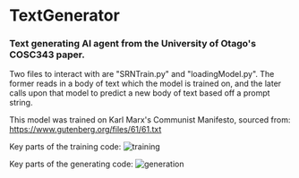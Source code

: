 # TextGenerator
### Text generating AI agent from the University of Otago's COSC343 paper. 

Two files to interact with are "SRNTrain.py" and "loadingModel.py".
The former reads in a body of text which the model is trained on, and the later calls upon that model to predict a new body of text based off a prompt string.

This model was trained on Karl Marx's Communist Manifesto, sourced from: https://www.gutenberg.org/files/61/61.txt

Key parts of the training code:
![training](https://user-images.githubusercontent.com/80669114/119070205-a0e2ff80-ba3b-11eb-9889-7c2f2943112a.png)

Key parts of the generating code:
![generation](https://user-images.githubusercontent.com/80669114/119070210-a2acc300-ba3b-11eb-87d7-3441494e72fc.png)
